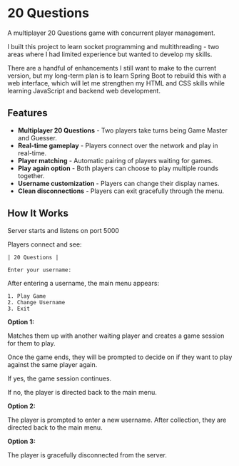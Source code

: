 
# 20 Questions

A multiplayer 20 Questions game with concurrent player management.

I built this project to learn socket programming and multithreading - two areas where I had limited experience but wanted to develop my skills.

There are a handful of enhancements I still want to make to the current version, but my long-term plan is to learn Spring Boot to rebuild this with a web interface, which will let me strengthen my HTML and CSS skills while learning JavaScript and backend web development.

## Features

* **Multiplayer 20 Questions** - Two players take turns being Game Master and Guesser.
* **Real-time gameplay** - Players connect over the network and play in real-time.
* **Player matching** - Automatic pairing of players waiting for games.
* **Play again option** - Both players can choose to play multiple rounds together.
* **Username customization** - Players can change their display names.
* **Clean disconnections** - Players can exit gracefully through the menu.

## How It Works

Server starts and listens on port 5000  

Players connect and see:

    | 20 Questions |
  
    Enter your username: 

After entering a username, the main menu appears:

    1. Play Game
    2. Change Username  
    3. Exit

**Option 1:**

Matches them up with another waiting player and creates a game session for them to play.

Once the game ends, they will be prompted to decide on if they want to play against the same player again.

If yes, the game session continues.

If no, the player is directed back to the main menu.

**Option 2:**

The player is prompted to enter a new username. After collection, they are directed back to the main menu.

**Option 3:**

The player is gracefully disconnected from the server.

